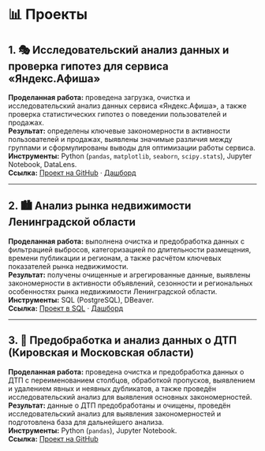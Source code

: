 # 📊 Проекты
## 1. 🎭 Исследовательский анализ данных и проверка гипотез для сервиса «Яндекс.Афиша»
**Проделанная работа:** проведена загрузка, очистка и исследовательский анализ данных сервиса «Яндекс.Афиша», а также проверка статистических гипотез о поведении пользователей и продажах.  
**Результат:** определены ключевые закономерности в активности пользователей и продажах, выявлены значимые различия между группами и сформулированы выводы для оптимизации работы сервиса.  
**Инструменты:** Python (`pandas`, `matplotlib`, `seaborn`, `scipy.stats`), Jupyter Notebook, DataLens.  
**Ссылка:** [Проект на GitHub](https://surl.li/uvvgxd) · [Дашборд](https://datalens.ru/uuss1t94i7z6f-yandeks-afisha)

---

## 2. 🏙️ Анализ рынка недвижимости Ленинградской области
**Проделанная работа:** выполнена очистка и предобработка данных с фильтрацией выбросов, категоризацией по длительности размещения, времени публикации и регионам, а также расчётом ключевых показателей рынка недвижимости.  
**Результат:** получены очищенные и агрегированные данные, выявлены закономерности в активности объявлений, сезонности и региональных особенностях рынка недвижимости Ленинградской области.  
**Инструменты:** SQL (PostgreSQL), DBeaver.  
**Ссылка:** [Проект в SQL](https://surl.lt/kswgpe) · [Дашборд](https://surl.li/kmdwjn)

---

## 3. 🚗 Предобработка и анализ данных о ДТП (Кировская и Московская области)
**Проделанная работа:** проведена очистка и предобработка данных о ДТП с переименованием столбцов, обработкой пропусков, выявлением и удалением явных и неявных дубликатов, а также проведён исследовательский анализ для выявления основных закономерностей.  
**Результат:** данные о ДТП предобработаны и очищены, проведён исследовательский анализ для выявления закономерностей и подготовлена база для дальнейшего анализа.  
**Инструменты:** Python (`pandas`), Jupyter Notebook.  
**Ссылка:** [Проект на GitHub](https://surl.li/vdhspi)
